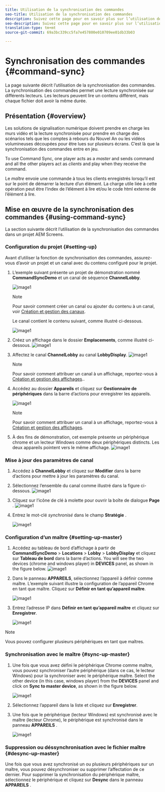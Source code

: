 ```yaml
---
title: Utilisation de la synchronisation des commandes
seo-title: Utilisation de la synchronisation des commandes
description: Suivez cette page pour en savoir plus sur l’utilisation de la synchronisation des commandes.
seo-description: Suivez cette page pour en savoir plus sur l’utilisation de la synchronisation des commandes.
translation-type: tm+mt
source-git-commit: 69a3bc339cc5fa7e457800e010709ee01db33b03

---
```



# Synchronisation des commandes {#command-sync}

La page suivante décrit l’utilisation de la synchronisation des commandes. La synchronisation des commandes permet une lecture synchronisée sur différents lecteurs. Les lecteurs peuvent lire un contenu différent, mais chaque fichier doit avoir la même durée.

## Présentation {#overview}

Les solutions de signalisation numérique doivent prendre en charge les murs vidéo et la lecture synchronisée pour prendre en charge des scénarios tels que les comptes à rebours du Nouvel An ou les vidéos volumineuses découpées pour être lues sur plusieurs écrans. C’est là que la synchronisation des commandes entre en jeu.

To use Command Sync, one player acts as a *master* and sends command and all the other players act as *clients* and play when they receive the command.

Le *maître* envoie une commande à tous les clients enregistrés lorsqu’il est sur le point de démarrer la lecture d’un élément. La charge utile liée à cette opération peut être l’index de l’élément à lire et/ou le code html externe de l’élément à lire.

## Mise en œuvre de la synchronisation des commandes {#using-command-sync}

La section suivante décrit l’utilisation de la synchronisation des commandes dans un projet AEM Screens.

### Configuration du projet {#setting-up}

Avant d’utiliser la fonction de synchronisation des commandes, assurez-vous d’avoir un projet et un canal avec du contenu configuré pour le projet.

1. L’exemple suivant présente un projet de démonstration nommé **CommandSyncDemo** et un canal de séquence **ChannelLobby**.

   ![image1](assets/command-sync/command-sync1.png)

   >[!NOTE]
   >
   >Pour savoir comment créer un canal ou ajouter du contenu à un canal, voir [Création et gestion des canaux](/help/user-guide/managing-channels.md).

   Le canal contient le contenu suivant, comme illustré ci-dessous.

   ![image1](assets/command-sync/command-sync2.png)

1. Créez un affichage dans le dossier **Emplacements**, comme illustré ci-dessous.
   ![image1](assets/command-sync/command-sync3.png)

1. Affectez le canal **ChannelLobby** au canal **LobbyDisplay**.
   ![image1](assets/command-sync/command-sync4.png)

   >[!NOTE]
   >
   >Pour savoir comment attribuer un canal à un affichage, reportez-vous à [Création et gestion des affichages](/help/user-guide/managing-displays.md)..

1. Accédez au dossier **Appareils** et cliquez sur **Gestionnaire de périphériques** dans la barre d’actions pour enregistrer les appareils.

   ![image1](assets/command-sync5.png)

   >[!NOTE]
   >
   >Pour savoir comment attribuer un canal à un affichage, reportez-vous à [Création et gestion des affichages](/help/user-guide/managing-displays.md).

1. À des fins de démonstration, cet exemple présente un périphérique chrome et un lecteur Windows comme deux périphériques distincts. Les deux appareils pointent vers le même affichage.
   ![image1](assets/command-sync6.png)

### Mise à jour des paramètres de canal

1. Accédez à **ChannelLobby** et cliquez sur **Modifier** dans la barre d’actions pour mettre à jour les paramètres du canal.

1. Sélectionnez l’ensemble du canal comme illustré dans la figure ci-dessous.
   ![image1](assets/command-sync/command-sync7.png)

1. Cliquez sur l’icône de clé à molette pour ouvrir la boîte de dialogue **Page** .
   ![image1](assets/command-sync/command-sync8.png)

1. Entrez le mot-clé *synchronisé* dans le champ **Stratégie** .

   ![image1](assets/command-sync/command-sync9.png)


### Configuration d’un maître {#setting-up-master}

1. Accédez au tableau de bord d’affichage à partir de **CommandSyncDemo** > **Locations** > **Lobby** > **LobbyDisplay** et cliquez sur **Tableau de bord** dans la barre d’actions.
You will see the two devices (chrome and windows player) in **DEVICES** panel, as shown in the figure below.
   ![image1](assets/command-sync/command-sync10.png)

1. Dans le panneau **APPAREILS**, sélectionnez l’appareil à définir comme maître. L’exemple suivant illustre la configuration de l’appareil Chrome en tant que maître. Cliquez sur **Définir en tant qu’appareil maître**.

   ![image1](assets/command-sync/command-sync11.png)

1. Entrez l’adresse IP dans **Définir en tant qu’appareil maître** et cliquez sur **Enregistrer**.

   ![image1](assets/command-sync/command-sync12.png)

>[!NOTE]
> Vous pouvez configurer plusieurs périphériques en tant que maîtres.

### Synchronisation avec le maître {#sync-up-master}

1. Une fois que vous avez défini le périphérique Chrome comme maître, vous pouvez synchroniser l’autre périphérique (dans ce cas, le lecteur Windows) pour la synchroniser avec le périphérique maître.
Select the other device (in this case, windows player) from the **DEVICES** panel and click on **Sync to master device**, as shown in the figure below.

   ![image1](assets/command-sync/command-sync13.png)

1. Sélectionnez l’appareil dans la liste et cliquez sur **Enregistrer**.

1. Une fois que le périphérique (lecteur Windows) est synchronisé avec le maître (lecteur Chrome), le périphérique est synchronisé dans le panneau **APPAREILS** .

   ![image1](assets/command-sync/command-sync14.png)

### Suppression ou déssynchronisation avec le fichier maître {#desync-up-master}

Une fois que vous avez synchronisé un ou plusieurs périphériques sur un maître, vous pouvez désynchroniser ou supprimer l’affectation de ce dernier. Pour supprimer la synchronisation du périphérique maître, sélectionnez le périphérique et cliquez sur **Desync** dans le panneau **APPAREILS** .

